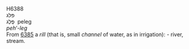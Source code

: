 <body>
  <p>H6388<br>  פּלג  <br> פֶּלֶג  ‎  peleg  <br><i>peh‘-leg </i><br>From <a href="h6385.htm">6385</a>  a <i>rill</i> (that is, small <i>channel</i> of water, as in irrigation): - river, stream.<br></p>
 </body>